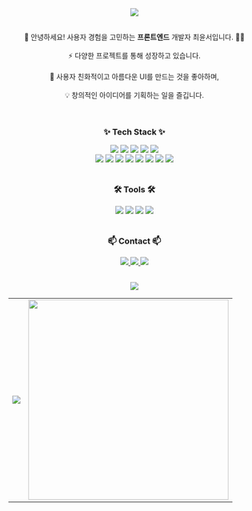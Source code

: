 <div align="center">
  <img src="https://capsule-render.vercel.app/api?type=wave&color=auto&height=180&section=header&text=Yunseo's%20Github&fontSize=80" />
</div>

<br />

<p align="center">
  🚀 안녕하세요! 사용자 경험을 고민하는 <b>프론트엔드</b> 개발자 최윤서입니다. 👩‍🚀  
  <br />
  <br />
  ⚡ 다양한 프로젝트를 통해 성장하고 있습니다.  
  <br />
  <br />
  🎨 사용자 친화적이고 아름다운 UI를 만드는 것을 좋아하며,  
  <br />
  <br />
  💡 창의적인 아이디어를 기획하는 일을 즐깁니다.  
</p>

<br />

<h3 align="center">✨ Tech Stack ✨</h3>
<div align="center"> 
  <img src="https://img.shields.io/badge/html5-E34F26?style=for-the-badge&logo=html5&logoColor=white"> 
  <img src="https://img.shields.io/badge/css-1572B6?style=for-the-badge&logo=css3&logoColor=white"> 
  <img src="https://img.shields.io/badge/javascript-F7DF1E?style=for-the-badge&logo=javascript&logoColor=black"> 
  <img src="https://img.shields.io/badge/jquery-0769AD?style=for-the-badge&logo=jquery&logoColor=white">
  <img src="https://img.shields.io/badge/typescript-007ACC.svg?style=for-the-badge&logo=typescript&logoColor=white">
  <br />
  <img src="https://img.shields.io/badge/python-3776AB?style=for-the-badge&logo=python&logoColor=white"> 
  <img src="https://img.shields.io/badge/react-61DAFB?style=for-the-badge&logo=react&logoColor=black"> 
  <img src="https://img.shields.io/badge/vue.js-4FC08D?style=for-the-badge&logo=vue.js&logoColor=white">
  <img src="https://img.shields.io/badge/django-092E20?style=for-the-badge&logo=django&logoColor=white">
  <img src="https://img.shields.io/badge/docker-%230db7ed.svg?style=for-the-badge&logo=docker&logoColor=white"> 
  <img src="https://img.shields.io/badge/bootstrap-7952B3?style=for-the-badge&logo=bootstrap&logoColor=white">
  <img src="https://img.shields.io/badge/tailwindcss-38B2AC?style=for-the-badge&logo=tailwindcss&logoColor=white">
  <img src="https://img.shields.io/badge/node.js-339933?style=for-the-badge&logo=node.js&logoColor=white">
</div>

<br />

<h3 align="center">🛠 Tools 🛠</h3>
<div align="center">
  <img src="https://img.shields.io/badge/figma-F24E1E.svg?style=for-the-badge&logo=figma&logoColor=white">
  <img src="https://img.shields.io/badge/github-181717.svg?style=for-the-badge&logo=github&logoColor=white">
  <img src="https://img.shields.io/badge/Notion-F3F3F3.svg?style=for-the-badge&logo=notion&logoColor=black">
  <img src="https://img.shields.io/badge/slack-4A154B?style=for-the-badge&logo=slack&logoColor=white">
</div>

<br />

<h3 align="center">📫 Contact 📫</h3>
<p align="center">
  <a href="https://github.com/cj2174" target="_blank">
    <img src="https://img.shields.io/badge/GitHub-181717?style=for-the-badge&logo=github&logoColor=white" />
  </a>  
  <a href="https://yo09.tistory.com/" target="_blank">
    <img src="https://img.shields.io/badge/Blog-000000?style=for-the-badge&logo=tistory&logoColor=white" />
  </a>  
  <a href="mailto:cj2174@naver.com">
    <img src="https://img.shields.io/badge/Email-cd3a2f?style=for-the-badge&logo=gmail&logoColor=white" />
  </a>
</p>

<br />

<div align="center">
  <img src="https://capsule-render.vercel.app/api?type=wave&color=auto&height=180&reversal=true&section=footer&fontSize=80" />
</div>

<div align="center">
  <table>
    <tr>
      <td>
        <!-- GitHub Stats -->
        <img src="https://github-readme-stats.vercel.app/api?username=cj2174&show_icons=true&theme=dracula" />
      </td>
      <td>
        <!-- GitHub Top Languages -->
        <a href="https://github.com/cj2174/cj2174">
          <img src="https://github-readme-stats.vercel.app/api/top-langs/?username=cj2174&langs_count=10&layout=compact&theme=white" width="400" />
        </a>
      </td>
    </tr>
  </table>
</div>
